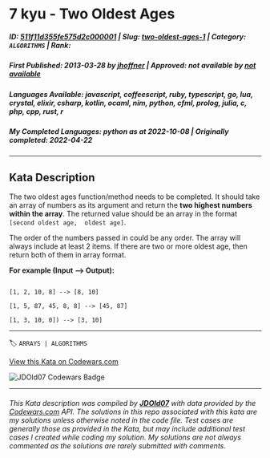 # 7 kyu - Two Oldest Ages

##### **ID**: [511f11d355fe575d2c000001](https://www.codewars.com/kata/511f11d355fe575d2c000001) | **Slug**: [two-oldest-ages-1](https://www.codewars.com/kata/511f11d355fe575d2c000001) | **Category**: `ALGORITHMS` | **Rank**: <span style="color:white">7 kyu</span>

##### **First Published**: 2013-03-28 ***by*** [jhoffner](https://www.codewars.com/users/jhoffner) | **Approved**: *not available* ***by*** [*not available*](*https://www.codewars.com*)

##### **Languages Available**: javascript, coffeescript, ruby, typescript, go, lua, crystal, elixir, csharp, kotlin, ocaml, nim, python, cfml, prolog, julia, c, php, cpp, rust, r

##### **My Completed Languages**: python ***as at*** 2022-10-08 | **Originally completed**: 2022-04-22

---

## Kata Description


The two oldest ages function/method needs to be completed. It should take an array of numbers as its argument and return the **two highest numbers within the array**. The returned value should be an array in the format `[second oldest age,  oldest age]`. 



The order of the numbers passed in could be any order. The array will always include at least 2 items. If there are two or more oldest age, then return both of them in array format.



**For example (Input --> Output):**



```

[1, 2, 10, 8] --> [8, 10]

[1, 5, 87, 45, 8, 8] --> [45, 87]

[1, 3, 10, 0]) --> [3, 10]

```

---


🏷 `ARRAYS | ALGORITHMS`


[View this Kata on Codewars.com](https://www.codewars.com/kata/511f11d355fe575d2c000001)

![](https://www.codewars.com/users/jdold07/badges/large "JDOld07 Codewars Badge")

---

###### *This Kata description was compiled by [**JDOld07**](https://tpstech.dev) with data provided by the [Codewars.com](https://www.codewars.com) API.  The solutions in this repo associated with this kata are my solutions unless otherwise noted in the code file.  Test cases are generally those as provided in the Kata, but may include additional test cases I created while coding my solution.  My solutions are not always commented as the solutions are rarely submitted with comments.*

